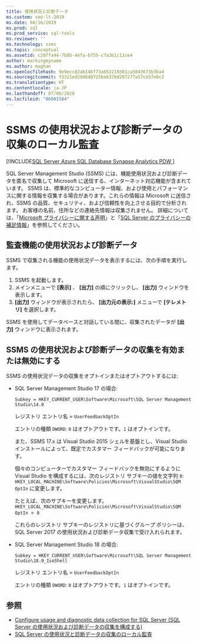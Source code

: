 ```yaml
---
title: 使用状況と診断データ
ms.custom: seo-lt-2019
ms.date: 04/16/2019
ms.prod: sql
ms.prod_service: sql-tools
ms.reviewer: ''
ms.technology: ssms
ms.topic: conceptual
ms.assetid: c28ffa44-7b8b-4efa-b755-c7a3b1c11ce4
author: markingmyname
ms.author: maghan
ms.openlocfilehash: 9e9ecc82ab14bf73ab52219301ca5843673b3ba4
ms.sourcegitcommit: f3321ed29d6d8725ba6378d207277a57cb5fe8c2
ms.translationtype: HT
ms.contentlocale: ja-JP
ms.lasthandoff: 07/06/2020
ms.locfileid: "86001584"
---
```

# <a name="local-audit-for-ssms-usage-and-diagnostic-data-collection"></a>SSMS の使用状況および診断データの収集のローカル監査
[!INCLUDE[SQL Server Azure SQL Database Synapse Analytics PDW ](../includes/applies-to-version/sql-asdb-asdbmi-asa-pdw.md)]

SQL Server Management Studio (SSMS) には、機能使用状況および診断データを匿名で収集して Microsoft に送信する、インターネット対応機能が含まれています。 SSMS は、標準的なコンピューター情報、および使用とパフォーマンスに関する情報を収集する場合があります。これらの情報は Microsoft に送信され、SSMS の品質、セキュリティ、および信頼性を向上させる目的で分析されます。 お客様の名前、住所などの連絡先情報は収集されません。 詳細については、「[Microsoft プライバシーに関する声明](https://privacy.microsoft.com/privacystatement)」と「[SQL Server のプライバシーの補足情報](https://go.microsoft.com/fwlink/?LinkID=868444)」を参照してください。

## <a name="audit-feature-usage-and-diagnostic-data"></a>監査機能の使用状況および診断データ

SSMS で収集される機能の使用状況データを表示するには、次の手順を実行します。

1.  SSMS を起動します。
2.  メインメニューで **[表示]** 、 **[出力]** の順にクリックし、 **[出力]** ウィンドウを表示します。 
3.  **[出力]** ウィンドウが表示されたら、 **[出力元の表示:]** メニューで **[テレメトリ]** を選択します。

SSMS を使用してデータベースと対話している間に、収集されたデータが **[出力]** ウィンドウに表示されます。

## <a name="enable-or-disable-usage-and-diagnostic-data-collection-in-ssms"></a>SSMS の使用状況および診断データの収集を有効または無効にする

SSMS の使用状況データの収集をオプトインまたはオプトアウトするには:

- SQL Server Management Studio 17 の場合:

  `Subkey = HKEY_CURRENT_USER\Software\Microsoft\SQL Server Management Studio\14.0`

  レジストリ エントリ名 = `UserFeedbackOptIn`

  エントリの種類 `DWORD`: `0` はオプトアウトです。`1` はオプトインです。

  また、SSMS 17.x は Visual Studio 2015 シェルを基盤とし、Visual Studio インストールによって、既定でカスタマー フィードバックが可能になります。  

  個々のコンピューターでカスタマー フィードバックを無効にするように Visual Studio を構成するには、次のレジストリ サブキーの値を文字列 `0`: `HKEY_LOCAL_MACHINE\Software\Policies\Microsoft\VisualStudio\SQM OptIn` に変更します。

  たとえば、次のサブキーを変更します。  
  `HKEY_LOCAL_MACHINE\Software\Policies\Microsoft\VisualStudio\SQM OptIn `=` 0`

  これらのレジストリ サブキーのレジストリに基づくグループ ポリシーは、SQL Server 2017 の使用状況および診断データ収集で受け入れられます。

- SQL Server Management Studio 18 の場合:

  `Subkey = HKEY_CURRENT_USER\Software\Microsoft\SQL Server Management Studio\18.0_IsoShell`

  レジストリ エントリ名 = `UserFeedbackOptIn`

  エントリの種類 `DWORD`: `0` はオプトアウトです。`1` はオプトインです。

## <a name="see-also"></a>参照

- [Configure usage and diagnostic data collection for SQL Server (SQL Server の使用状況および診断データの収集を構成する)](../sql-server/usage-and-diagnostic-data-configuration-for-sql-server.md)
- [SQL Server の使用状況と診断データの収集のローカル監査](https://msdn.microsoft.com/library/mt743085.aspx)